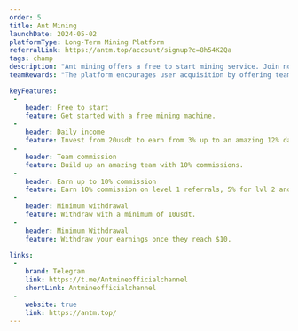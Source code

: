 ```yaml
---
order: 5
title: Ant Mining
launchDate: 2024-05-02
platformType: Long-Term Mining Platform
referralLink: https://antm.top/account/signup?c=8h54K2Qa
tags: champ
description: "Ant mining offers a free to start mining service. Join now to get a free mining machine on sign up.."
teamRewards: "The platform encourages user acquisition by offering team commissions and referral rewards. More information is accessible on the official website."

keyFeatures:
 - 
    header: Free to start
    feature: Get started with a free mining machine.
 - 
    header: Daily income
    feature: Invest from 20usdt to earn from 3% up to an amazing 12% daily.
 - 
    header: Team commission
    feature: Build up an amazing team with 10% commissions.
 - 
    header: Earn up to 10% commission
    feature: Earn 10% commission on level 1 referrals, 5% for lvl 2 and 3% for lvl 3, 
 - 
    header: Minimum withdrawal
    feature: Withdraw with a minimum of 10usdt.
 - 
    header: Minimum Withdrawal
    feature: Withdraw your earnings once they reach $10.

links:
 - 
    brand: Telegram
    link: https://t.me/Antmineofficialchannel
    shortLink: Antmineofficialchannel
 - 
    website: true
    link: https://antm.top/
---
```


